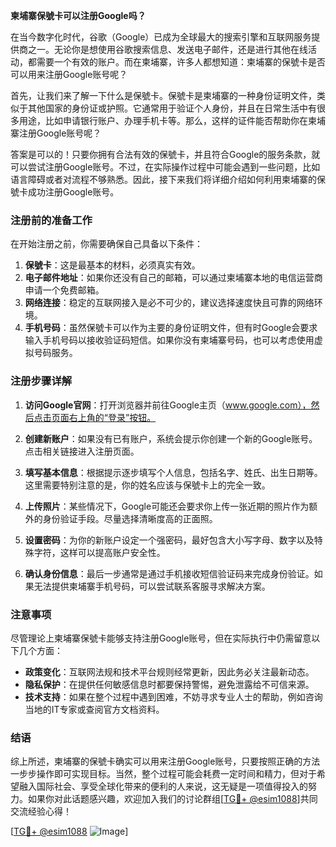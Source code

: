 **柬埔寨保號卡可以注册Google吗？**

在当今数字化时代，谷歌（Google）已成为全球最大的搜索引擎和互联网服务提供商之一。无论你是想使用谷歌搜索信息、发送电子邮件，还是进行其他在线活动，都需要一个有效的账户。而在柬埔寨，许多人都想知道：柬埔寨的保號卡是否可以用来注册Google账号呢？

首先，让我们来了解一下什么是保號卡。保號卡是柬埔寨的一种身份证明文件，类似于其他国家的身份证或护照。它通常用于验证个人身份，并且在日常生活中有很多用途，比如申请银行账户、办理手机卡等。那么，这样的证件能否帮助你在柬埔寨注册Google账号呢？

答案是可以的！只要你拥有合法有效的保號卡，并且符合Google的服务条款，就可以尝试注册Google账号。不过，在实际操作过程中可能会遇到一些问题，比如语言障碍或者对流程不够熟悉。因此，接下来我们将详细介绍如何利用柬埔寨的保號卡成功注册Google账号。

### 注册前的准备工作

在开始注册之前，你需要确保自己具备以下条件：

1. **保號卡**：这是最基本的材料，必须真实有效。
2. **电子邮件地址**：如果你还没有自己的邮箱，可以通过柬埔寨本地的电信运营商申请一个免费邮箱。
3. **网络连接**：稳定的互联网接入是必不可少的，建议选择速度快且可靠的网络环境。
4. **手机号码**：虽然保號卡可以作为主要的身份证明文件，但有时Google会要求输入手机号码以接收验证码短信。如果你没有柬埔寨号码，也可以考虑使用虚拟号码服务。

### 注册步骤详解

1. **访问Google官网**：打开浏览器并前往Google主页（www.google.com），然后点击页面右上角的“登录”按钮。
   
2. **创建新账户**：如果没有已有账户，系统会提示你创建一个新的Google账号。点击相关链接进入注册页面。

3. **填写基本信息**：根据提示逐步填写个人信息，包括名字、姓氏、出生日期等。这里需要特别注意的是，你的姓名应该与保號卡上的完全一致。

4. **上传照片**：某些情况下，Google可能还会要求你上传一张近期的照片作为额外的身份验证手段。尽量选择清晰度高的正面照。

5. **设置密码**：为你的新账户设定一个强密码，最好包含大小写字母、数字以及特殊字符，这样可以提高账户安全性。

6. **确认身份信息**：最后一步通常是通过手机接收短信验证码来完成身份验证。如果无法提供柬埔寨手机号码，可以尝试联系客服寻求解决方案。

### 注意事项

尽管理论上柬埔寨保號卡能够支持注册Google账号，但在实际执行中仍需留意以下几个方面：

- **政策变化**：互联网法规和技术平台规则经常更新，因此务必关注最新动态。
- **隐私保护**：在提供任何敏感信息时都要保持警惕，避免泄露给不可信来源。
- **技术支持**：如果在整个过程中遇到困难，不妨寻求专业人士的帮助，例如咨询当地的IT专家或查阅官方文档资料。

### 结语

综上所述，柬埔寨的保號卡确实可以用来注册Google账号，只要按照正确的方法一步步操作即可实现目标。当然，整个过程可能会耗费一定时间和精力，但对于希望融入国际社会、享受全球化带来的便利的人来说，这无疑是一项值得投入的努力。如果你对此话题感兴趣，欢迎加入我们的讨论群组[[TG💪+ @esim1088](https://t.me/s/esim1088)]共同交流经验心得！

[[TG💪+ @esim1088](https://t.me/s/esim1088) ![Image](https://i.postimg.cc/4NQfJmqS/Snipaste-2025-05-13-00-14-12.png)]